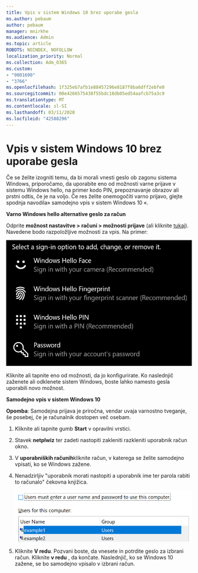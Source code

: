 ```yaml
---
title: Vpis v sistem Windows 10 brez uporabe gesla
ms.author: pebaum
author: pebaum
manager: mnirkhe
ms.audience: Admin
ms.topic: article
ROBOTS: NOINDEX, NOFOLLOW
localization_priority: Normal
ms.collection: Adm_O365
ms.custom:
- "9001690"
- "3766"
ms.openlocfilehash: 1f325eb7afb1e88457296e8187f8ba6dff2ebfe0
ms.sourcegitcommit: 00e4266575438f55bdc18db05ed54aafcb75a3c9
ms.translationtype: MT
ms.contentlocale: sl-SI
ms.lasthandoff: 03/11/2020
ms.locfileid: "42588296"
---
```

# <a name="sign-in-to-windows-10-without-using-a-password"></a>Vpis v sistem Windows 10 brez uporabe gesla

Če se želite izogniti temu, da bi morali vnesti geslo ob zagonu sistema Windows, priporočamo, da uporabite eno od možnosti varne prijave v sistemu Windows hello, na primer kodo PIN, prepoznavanje obrazov ali prstni odtis, če je na voljo. Če res želite onemogočiti varno prijavo, glejte spodnja navodila» samodejno vpis v sistem Windows 10 «.

**Varno Windows hello alternative geslo za račun**

Odprite **možnost nastavitve > računi > možnosti prijave** (ali kliknite [tukaj](ms-settings:signinoptions?activationSource=GetHelp)). Navedene bodo razpoložljive možnosti za vpis. Na primer:

![Možnosti vpisnega znaka.](media/sign-in-options.png)

Kliknite ali tapnite eno od možnosti, da jo konfigurirate. Ko naslednjič zaženete ali odklenete sistem Windows, boste lahko namesto gesla uporabili novo možnost. 

**Samodejno vpis v sistem Windows 10**

**Opomba**: Samodejna prijava je priročna, vendar uvaja varnostno tveganje, še posebej, če je računalnik dostopen več osebam. 

1. Kliknite ali tapnite gumb **Start** v opravilni vrstici.

2. Stavek **netplwiz** ter zadeti nastopiti zakleniti razkleniti uporabnik račun okno.

3. V **uporabniških računih**kliknite račun, v katerega se želite samodejno vpisati, ko se Windows zažene.

4. Nenadzirljiv "uporabnik morati nastopiti a uporabnik ime ter parola rabiti to računalo" čekovna knjižica.

    ![Uporabnik morati nastopiti a username ter parola predkupna pravica.](media/users-must-enter-username.png)

5. Kliknite **V redu**. Pozvani boste, da vnesete in potrdite geslo za izbrani račun. Kliknite **v redu** , da končate. Naslednjič, ko se Windows 10 zažene, se bo samodejno vpisalo v izbrani račun.
